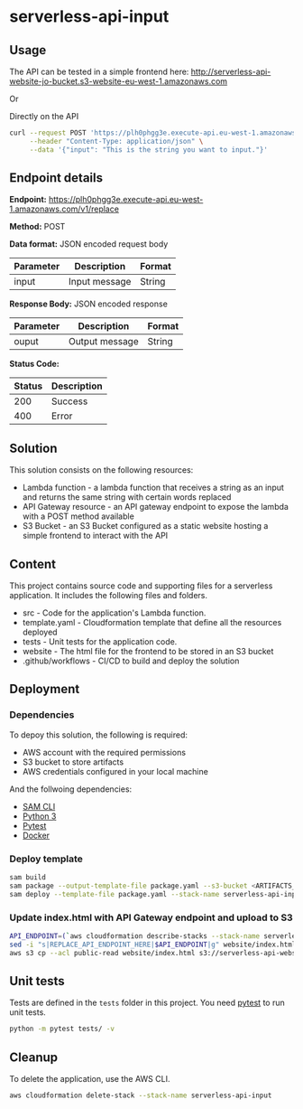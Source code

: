 # serverless-api-input

## Usage

The API can be tested in a simple frontend here: http://serverless-api-website-jo-bucket.s3-website-eu-west-1.amazonaws.com

Or

Directly on the API

```bash
curl --request POST 'https://plh0phgg3e.execute-api.eu-west-1.amazonaws.com/v1/replace' \
     --header "Content-Type: application/json" \
     --data '{"input": "This is the string you want to input."}'
```

## Endpoint details

**Endpoint:** https://plh0phgg3e.execute-api.eu-west-1.amazonaws.com/v1/replace

**Method:** POST

**Data format:** JSON encoded request body

| Parameter  | Description  | Format       |
| ---------- | ------------ | ------------ |
| input      | Input message  |     String |



**Response Body:** JSON encoded response

| Parameter  | Description  | Format       |
| ---------- | ------------ | ------------ |
| ouput      | Output message  |     String |


**Status Code:**

| Status     | Description  | 
| ---------- | ------------ | 
| 200        | Success      |
| 400        | Error        |


## Solution

This solution consists on the following resources:

- Lambda function - a lambda function that receives a string as an input and returns the same string with certain words replaced
- API Gateway resource - an API gateway endpoint to expose the lambda with a POST method available
- S3 Bucket - an S3 Bucket configured as a static website hosting a simple frontend to interact with the API


## Content

This project contains source code and supporting files for a serverless application. It includes the following files and folders.

- src - Code for the application's Lambda function.
- template.yaml - Cloudformation template that define all the resources deployed
- tests - Unit tests for the application code. 
- website - The html file for the frontend to be stored in an S3 bucket
- .github/workflows - CI/CD to build and deploy the solution



## Deployment

### Dependencies

To depoy this solution, the following is required:

* AWS account with the required permissions
* S3 bucket to store artifacts
* AWS credentials configured in your local machine

And the follwoing dependencies:

* [SAM CLI](https://docs.aws.amazon.com/serverless-application-model/latest/developerguide/serverless-sam-cli-install.html)
* [Python 3](https://www.python.org/downloads/)
* [Pytest ](https://docs.pytest.org/en/stable/getting-started.html)
* [Docker](https://hub.docker.com/search/?type=edition&offering=community)


### Deploy template


```bash
sam build
sam package --output-template-file package.yaml --s3-bucket <ARTIFACTS_BUCKET_NAME> --s3-prefix serverless-api-input
sam deploy --template-file package.yaml --stack-name serverless-api-input --s3-bucket <ARTIFACTS_BUCKET_NAME> --s3-prefix serverless-api-input --capabilities CAPABILITY_IAM --no-fail-on-empty-changeset
```

### Update index.html with API Gateway endpoint and upload to S3

```bash
API_ENDPOINT=(`aws cloudformation describe-stacks --stack-name serverless-api-input --query "Stacks[0].Outputs[?OutputKey=='ApiEndpoint'].OutputValue" --output text`)
sed -i "s|REPLACE_API_ENDPOINT_HERE|$API_ENDPOINT|g" website/index.html
aws s3 cp --acl public-read website/index.html s3://serverless-api-website-jo-bucket/
```

## Unit tests

Tests are defined in the `tests` folder in this project. You need [pytest](https://docs.pytest.org/en/latest/) to run unit tests.

```bash
python -m pytest tests/ -v
```

## Cleanup

To delete the application, use the AWS CLI.

```bash
aws cloudformation delete-stack --stack-name serverless-api-input
```

